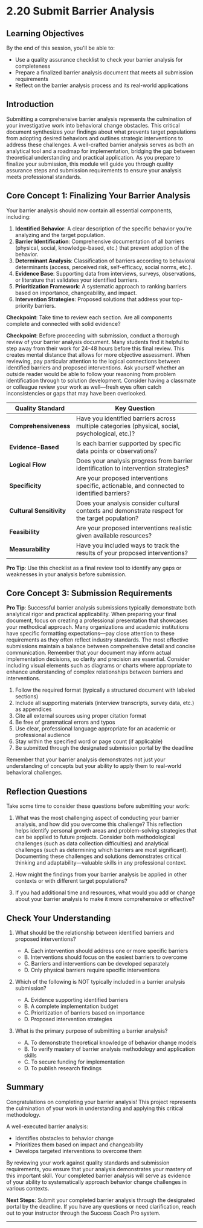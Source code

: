# 2.20 Submit Barrier Analysis

## Learning Objectives

By the end of this session, you'll be able to:
- Use a quality assurance checklist to check your barrier analysis for completeness
- Prepare a finalized barrier analysis document that meets all submission requirements
- Reflect on the barrier analysis process and its real-world applications

## Introduction
Submitting a comprehensive barrier analysis represents the culmination of your investigative work into behavioral change obstacles. This critical document synthesizes your findings about what prevents target populations from adopting desired behaviors and outlines strategic interventions to address these challenges. A well-crafted barrier analysis serves as both an analytical tool and a roadmap for implementation, bridging the gap between theoretical understanding and practical application. As you prepare to finalize your submission, this module will guide you through quality assurance steps and submission requirements to ensure your analysis meets professional standards.

## Core Concept 1: Finalizing Your Barrier Analysis
Your barrier analysis should now contain all essential components, including:

1. **Identified Behavior**: A clear description of the specific behavior you're analyzing and the target population.
2. **Barrier Identification**: Comprehensive documentation of all barriers (physical, social, knowledge-based, etc.) that prevent adoption of the behavior.
3. **Determinant Analysis**: Classification of barriers according to behavioral determinants (access, perceived risk, self-efficacy, social norms, etc.).
4. **Evidence Base**: Supporting data from interviews, surveys, observations, or literature that validates your identified barriers.
5. **Prioritization Framework**: A systematic approach to ranking barriers based on importance, changeability, and impact.
6. **Intervention Strategies**: Proposed solutions that address your top-priority barriers.

**Checkpoint**: Take time to review each section. Are all components complete and connected with solid evidence?

**Checkpoint**: Before proceeding with submission, conduct a thorough review of your barrier analysis document. Many students find it helpful to step away from their work for 24-48 hours before this final review. This creates mental distance that allows for more objective assessment. When reviewing, pay particular attention to the logical connections between identified barriers and proposed interventions. Ask yourself whether an outside reader would be able to follow your reasoning from problem identification through to solution development. Consider having a classmate or colleague review your work as well—fresh eyes often catch inconsistencies or gaps that may have been overlooked.

| Quality Standard | Key Question |
|------------------|--------------|
| **Comprehensiveness** | Have you identified barriers across multiple categories (physical, social, psychological, etc.)? |
| **Evidence-Based** | Is each barrier supported by specific data points or observations? |
| **Logical Flow** | Does your analysis progress from barrier identification to intervention strategies? |
| **Specificity** | Are your proposed interventions specific, actionable, and connected to identified barriers? |
| **Cultural Sensitivity** | Does your analysis consider cultural contexts and demonstrate respect for the target population? |
| **Feasibility** | Are your proposed interventions realistic given available resources? |
| **Measurability** | Have you included ways to track the results of your proposed interventions? |

**Pro Tip**: Use this checklist as a final review tool to identify any gaps or weaknesses in your analysis before submission.

## Core Concept 3: Submission Requirements
**Pro Tip**: Successful barrier analysis submissions typically demonstrate both analytical rigor and practical applicability. When preparing your final document, focus on creating a professional presentation that showcases your methodical approach. Many organizations and academic institutions have specific formatting expectations—pay close attention to these requirements as they often reflect industry standards. The most effective submissions maintain a balance between comprehensive detail and concise communication. Remember that your document may inform actual implementation decisions, so clarity and precision are essential. Consider including visual elements such as diagrams or charts where appropriate to enhance understanding of complex relationships between barriers and interventions.

1. Follow the required format (typically a structured document with labeled sections)
2. Include all supporting materials (interview transcripts, survey data, etc.) as appendices
3. Cite all external sources using proper citation format
4. Be free of grammatical errors and typos
5. Use clear, professional language appropriate for an academic or professional audience
6. Stay within the specified word or page count (if applicable)
7. Be submitted through the designated submission portal by the deadline

Remember that your barrier analysis demonstrates not just your understanding of concepts but your ability to apply them to real-world behavioral challenges.

## Reflection Questions
Take some time to consider these questions before submitting your work:

1. What was the most challenging aspect of conducting your barrier analysis, and how did you overcome this challenge? This reflection helps identify personal growth areas and problem-solving strategies that can be applied to future projects. Consider both methodological challenges (such as data collection difficulties) and analytical challenges (such as determining which barriers are most significant). Documenting these challenges and solutions demonstrates critical thinking and adaptability—valuable skills in any professional context.

2. How might the findings from your barrier analysis be applied in other contexts or with different target populations?
3. If you had additional time and resources, what would you add or change about your barrier analysis to make it more comprehensive or effective?

## Check Your Understanding
1. What should be the relationship between identified barriers and proposed interventions?
   - A. Each intervention should address one or more specific barriers
   - B. Interventions should focus on the easiest barriers to overcome
   - C. Barriers and interventions can be developed separately
   - D. Only physical barriers require specific interventions

2. Which of the following is NOT typically included in a barrier analysis submission?
   - A. Evidence supporting identified barriers
   - B. A complete implementation budget
   - C. Prioritization of barriers based on importance
   - D. Proposed intervention strategies

3. What is the primary purpose of submitting a barrier analysis?
   - A. To demonstrate theoretical knowledge of behavior change models
   - B. To verify mastery of barrier analysis methodology and application skills
   - C. To secure funding for implementation
   - D. To publish research findings

## Summary
Congratulations on completing your barrier analysis! This project represents the culmination of your work in understanding and applying this critical methodology. 

A well-executed barrier analysis:
- Identifies obstacles to behavior change
- Prioritizes them based on impact and changeability
- Develops targeted interventions to overcome them

By reviewing your work against quality standards and submission requirements, you ensure that your analysis demonstrates your mastery of this important skill. Your completed barrier analysis will serve as evidence of your ability to systematically approach behavior change challenges in various contexts.

**Next Steps**: Submit your completed barrier analysis through the designated portal by the deadline. If you have any questions or need clarification, reach out to your instructor through the Success Coach Pro system.

---